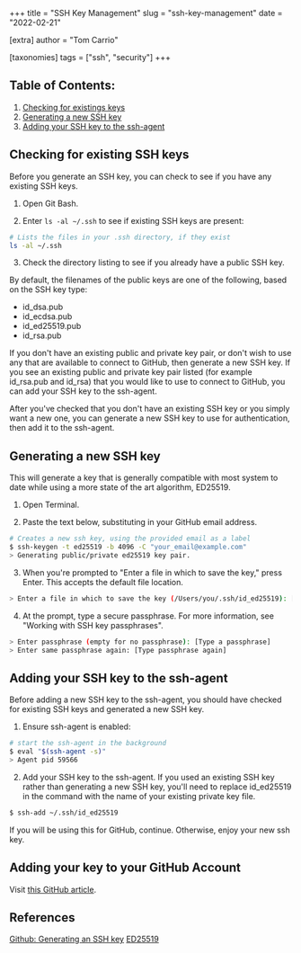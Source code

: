 +++
title = "SSH Key Management"
slug = "ssh-key-management"
date = "2022-02-21"

[extra]
author = "Tom Carrio"

[taxonomies]
tags = ["ssh", "security"]
+++

## Table of Contents:

1. [Checking for existings keys](#checking-for-existing-ssh-keys)
2. [Generating a new SSH key](#generating-a-new-ssh-key)
3. [Adding your SSH key to the ssh-agent](#adding-your-ssh-key-to-the-ssh-agent)

## Checking for existing SSH keys

Before you generate an SSH key, you can check to see if you have any existing SSH keys.

1. Open Git Bash.

2. Enter `ls -al ~/.ssh` to see if existing SSH keys are present:

  ```bash
  # Lists the files in your .ssh directory, if they exist
  ls -al ~/.ssh
  ```

3. Check the directory listing to see if you already have a public SSH key.

By default, the filenames of the public keys are one of the following, based on the SSH key type:

* id_dsa.pub
* id_ecdsa.pub
* id_ed25519.pub
* id_rsa.pub

If you don't have an existing public and private key pair, or don't wish to use any that are available to connect to GitHub, then generate a new SSH key.
If you see an existing public and private key pair listed (for example id_rsa.pub and id_rsa) that you would like to use to connect to GitHub, you can add your SSH key to the ssh-agent.

After you've checked that you don't have an existing SSH key or you simply want a new one, you can generate a new SSH key to use for authentication, then add it to the ssh-agent.

## Generating a new SSH key

This will generate a key that is generally compatible with most system to date while using a more state of the art algorithm, ED25519. 

1. Open Terminal.

2. Paste the text below, substituting in your GitHub email address.

  ```bash
  # Creates a new ssh key, using the provided email as a label
  $ ssh-keygen -t ed25519 -b 4096 -C "your_email@example.com"
  > Generating public/private ed25519 key pair.
  ```

3. When you're prompted to "Enter a file in which to save the key," press Enter. This accepts the default file location.

  ```bash
  > Enter a file in which to save the key (/Users/you/.ssh/id_ed25519): [Press enter]
  ```

4. At the prompt, type a secure passphrase. For more information, see "Working with SSH key passphrases".

  ```bash
  > Enter passphrase (empty for no passphrase): [Type a passphrase]
  > Enter same passphrase again: [Type passphrase again]
  ```

## Adding your SSH key to the ssh-agent

Before adding a new SSH key to the ssh-agent, you should have checked for existing SSH keys and generated a new SSH key.

1. Ensure ssh-agent is enabled:

  ```bash
  # start the ssh-agent in the background
  $ eval "$(ssh-agent -s)"
  > Agent pid 59566
  ```

2. Add your SSH key to the ssh-agent. If you used an existing SSH key rather than generating a new SSH key, you'll need to replace id_ed25519 in the command with the name of your existing private key file.

  ```bash
  $ ssh-add ~/.ssh/id_ed25519
  ```
  If you will be using this for GitHub, continue. Otherwise, enjoy your new ssh key.
  
  
## Adding your key to your GitHub Account

Visit [this GitHub article](https://help.github.com/articles/adding-a-new-ssh-key-to-your-github-account). 

## References

[Github: Generating an SSH key](https://help.github.com/articles/generating-an-ssh-key/)
[ED25519](https://ed25519.cr.yp.to/)

